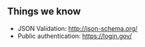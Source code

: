 ## Things we know

* JSON Validation: http://json-schema.org/
* Public authentication: https://login.gov/

